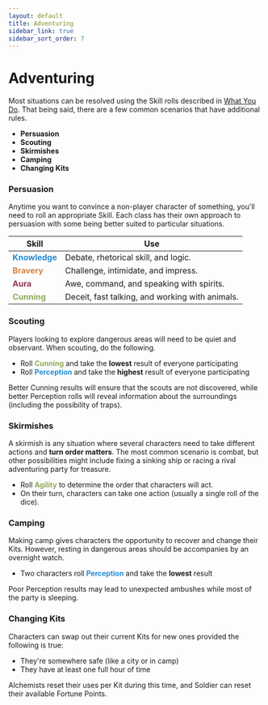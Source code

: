 ```yaml
---
layout: default
title: Adventuring
sidebar_link: true
sidebar_sort_order: 7
---
```


# Adventuring

Most situations can be resolved using the Skill rolls described in [What You Do](what_you_do.md). That being said, there are a few common scenarios that have additional rules.

* **Persuasion**
* **Scouting**
* **Skirmishes**
* **Camping**
* **Changing Kits**

### Persuasion

Anytime you want to convince a non-player character of something, you'll need to roll an appropriate Skill. Each class has their own approach to persuasion with some being better suited to particular situations.

| Skill                                            | Use                                             |
| ------------------------------------------------ | ----------------------------------------------- |
| **<span style="color:#268bd2">Knowledge</span>** | Debate, rhetorical skill, and logic.            |
| **<span style="color:#d28445">Bravery</span>**   | Challenge, intimidate, and impress.             |
| **<span style="color:#953553">Aura</span>**      | Awe, command, and speaking with spirits.        |
| **<span style="color:#90a959">Cunning</span>**   | Deceit, fast talking, and working with animals. |

### Scouting

Players looking to explore dangerous areas will need to be quiet and observant. When scouting, do the following.

* Roll **<span style="color:#90a959">Cunning</span>** and take the **lowest** result of everyone participating
* Roll **<span style="color:#268bd2">Perception</span>** and take the **highest** result of everyone participating

Better Cunning results will ensure that the scouts are not discovered, while better Perception rolls will reveal information about the surroundings (including the possibility of traps).

### Skirmishes

A skirmish is any situation where several characters need to take different actions and **turn order matters**. The most common scenario is combat, but other possibilities might include fixing a sinking ship or racing a rival adventuring party for treasure.

* Roll **<span style="color:#90a959">Agility</span>** to determine the order that characters will act.
* On their turn, characters can take one action (usually a single roll of the dice).

### Camping

Making camp gives characters the opportunity to recover and change their Kits. However, resting in dangerous areas should be accompanies by an overnight watch.

* Two characters roll **<span style="color:#268bd2">Perception</span>** and take the **lowest** result

Poor Perception results may lead to unexpected ambushes while most of the party is sleeping.

### Changing Kits

Characters can swap out their current Kits for new ones provided the following is true:

* They're somewhere safe (like a city or in camp)
* They have at least one full hour of time

Alchemists reset their uses per Kit during this time, and Soldier can reset their available Fortune Points.
